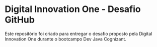 # Digital Innovation One - Desafio GitHub
Este repositório foi criado para entregar o desafio proposto pela Digital Innovation One durante o bootcampo Dev Java Cognizant.
